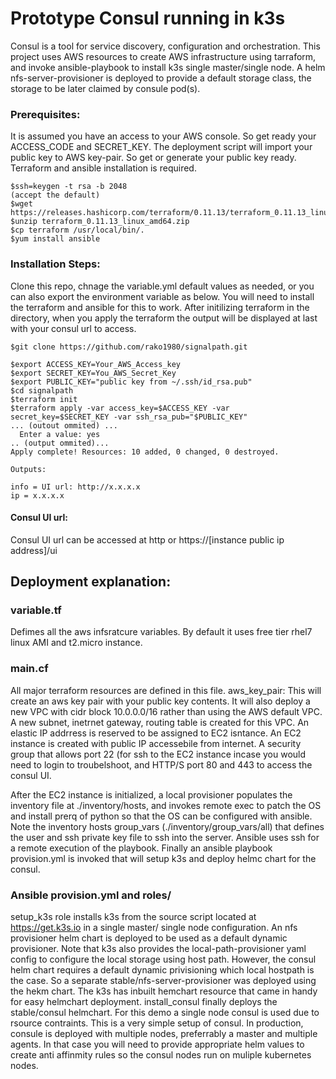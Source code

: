 # Prototype Consul running in k3s
Consul is a tool for service discovery, configuration and orchestration. This project uses AWS resources to create AWS infrastructure using tarraform, and invoke ansible-playbook to install k3s single master/single node. A helm nfs-server-provisioner is deployed to provide a default storage class, the storage to be later claimed by consule pod(s).

### Prerequisites:
It is assumed you have an access to your AWS console. So get ready your ACCESS_CODE and SECRET_KEY. The deployment script will import your public key to AWS key-pair. So get or generate your public key ready. Terraform and ansible installation is required.
``` 
$ssh=keygen -t rsa -b 2048 
(accept the default)
$wget https://releases.hashicorp.com/terraform/0.11.13/terraform_0.11.13_linux_amd64.zip 
$unzip terraform_0.11.13_linux_amd64.zip
$cp terraform /usr/local/bin/.
$yum install ansible
```

### Installation Steps:
Clone this repo, chnage the variable.yml default values as needed, or you can also export the environment variable as below. You will need to install the terraform and ansible for this to work. After initilizing terraform in the directory, when you apply the terraform the output will be displayed at last with your consul url to access.
```  
$git clone https://github.com/rako1980/signalpath.git
```
```
$export ACCESS_KEY=Your_AWS_Access_key
$export SECRET_KEY=You_AWS_Secret_Key
$export PUBLIC_KEY="public key from ~/.ssh/id_rsa.pub"
$cd signalpath
$terraform init
$terraform apply -var access_key=$ACCESS_KEY -var secret_key=$SECRET_KEY -var ssh_rsa_pub="$PUBLIC_KEY"
... (outout ommited) ...
  Enter a value: yes
.. (output ommited)...
Apply complete! Resources: 10 added, 0 changed, 0 destroyed.
```
```
Outputs:

info = UI url: http://x.x.x.x
ip = x.x.x.x
```

#### Consul UI url:
Consul UI url can be accessed at http or https://[instance public ip address]/ui


## Deployment explanation:
### variable.tf
Defimes all the aws infsratcure variables. By default it uses free tier rhel7 linux AMI and t2.micro instance.
### main.cf
All major terraform resources are defined in this file. 
aws_key_pair: This will create an aws key pair with your public key contents. 
It will also deploy a new VPC with cidr block 10.0.0.0/16 rather than using the AWS default VPC. A new subnet, inetrnet gateway, routing table is created for this VPC. An elastic IP addrress is reserved to be assigned to EC2 isntance. An EC2 instance is created with public IP accessebile from internet. A security group that allows port 22 (for ssh to the EC2 instance incase you would need to login to troubelshoot, and HTTP/S port 80 and 443 to access the consul UI.

After the EC2 instance is initialized, a local provisioner populates the inventory file at ./inventory/hosts, and invokes remote exec to patch the OS and install prerq of python so that the OS can be configured with ansible. Note the inventory hosts group_vars (./inventory/group_vars/all) that defines the user and ssh private key file to ssh into the server. Ansible uses ssh for a remote execution of the playbook. Finally an ansible playbook provision.yml is invoked that will setup k3s and deploy helmc chart for the consul.

### Ansible provision.yml and roles/
setup_k3s role installs k3s from the source script located at https://get.k3s.io in a single master/ single node configuration. An nfs provisioner helm chart is deployed to be used as a default dynamic provisioner. Note that k3s also provides the local-path-provisioner yaml config to configure the local storage using host path. However, the consul helm chart requires a default dynamic privisioning which local hostpath is the case. So a separate stable/nfs-server-provisioner was deployed using the hekm chart. The k3s has inbuilt hemchart resource that came in handy for easy helmchart deployment.
install_consul finally deploys the stable/consul helmchart. For this demo a single node consul is used due to rsource contraints. This is a very simple setup of consul. In production, consule is deployed with multiple nodes, preferrably a master and multiple agents. In that case you will need to provide appropriate helm values to create anti affinmity rules so the consul nodes run on muliple kubernetes nodes.


 
